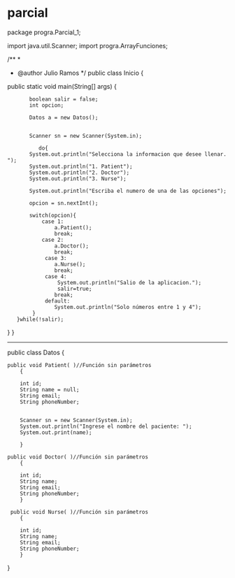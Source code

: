 # parcial

package progra.Parcial_1;

import java.util.Scanner;
import progra.ArrayFunciones;

/**
 *
 * @author Julio Ramos
 */
public class Inicio {
    
  public static void main(String[] args) {

           boolean salir = false;
           int opcion; 
           
           Datos a = new Datos();

      
           Scanner sn = new Scanner(System.in);   
      
              do{
           System.out.println("Selecciona la informacion que desee llenar. ");
           System.out.println("1. Patient");
           System.out.println("2. Doctor");
           System.out.println("3. Nurse");
           
           System.out.println("Escriba el numero de una de las opciones");
           
           opcion = sn.nextInt();
           
           switch(opcion){
               case 1:
                   a.Patient();            
                   break;
               case 2:
                   a.Doctor();
                   break;
                case 3:
                   a.Nurse();
                   break;
                case 4:
                    System.out.println("Salio de la aplicacion.");
                    salir=true;
                   break;
                default:
                   System.out.println("Solo números entre 1 y 4");
            }
       }while(!salir);
}
  }
  
  ________________________________________________________________________________________
  
  
  public class Datos {
    
    public void Patient( )//Función sin parámetros
        {
           
        int id;
        String name = null;
        String email;
        String phoneNumber;
        
        
        Scanner sn = new Scanner(System.in); 
        System.out.println("Ingrese el nombre del paciente: ");
        System.out.print(name);
        
        }
      
    public void Doctor( )//Función sin parámetros
        {
           
        int id;
        String name;
        String email;
        String phoneNumber;
        }
            
     public void Nurse( )//Función sin parámetros
        {
           
        int id;
        String name;
        String email;
        String phoneNumber;
        }
      
}
